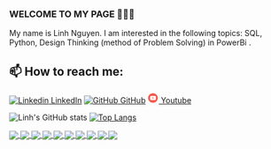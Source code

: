 ### WELCOME TO MY PAGE 👋👋👋
My name is Linh Nguyen. I am interested in the following topics: SQL, Python, Design Thinking (method of Problem Solving) in PowerBi .<br>
## 📫 How to reach me: 

[![Linkedin](https://i.stack.imgur.com/gVE0j.png) LinkedIn](https://www.linkedin.com/in/linhnguyen0405194/) [![GitHub](https://i.stack.imgur.com/tskMh.png) GitHub](https://github.com/LinhNguyen-MyLi) [![Youtube](https://github.com/LinhNguyen-MyLi/LinhNguyen-MyLi/blob/main/Youtube.png) Youtube](https://www.youtube.com/channel/UCAexW4C-nXfHcM5TsRky-bw)


![Linh's GitHub stats](https://github-readme-stats.vercel.app/api?username=LinhNguyen-MyLi&show_icons=true&theme=vision-friendly-dark)
[![Top Langs](https://github-readme-stats.vercel.app/api/top-langs/?username=LinhNguyen-MyLi&hide_progress=true&theme=radical)](https://github.com/anuraghazra/github-readme-stats)

<a href="https://github.com/LinhNguyen-MyLi/Google-Analysis-SQL">
  <!-- Change the `github-readme-stats.anuraghazra1.vercel.app` to `github-readme-stats.vercel.app`  -->
  <img align="center" src="https://github-readme-stats.anuraghazra1.vercel.app/api/pin/?username=LinhNguyen-MyLi&repo=Google-Analysis-SQL&theme=jolly" />
</a>    

<a href="https://github.com/LinhNguyen-MyLi/Predict-Democrat-or-Republican">
  <!-- Change the `github-readme-stats.anuraghazra1.vercel.app` to `github-readme-stats.vercel.app`  -->
  <img align="center" src="https://github-readme-stats.anuraghazra1.vercel.app/api/pin/?username=LinhNguyen-MyLi&repo=Predict-Democrat-or-Republican&theme=yeblu" />
</a>  

<a href="https://github.com/LinhNguyen-MyLi/Super-Mario-Agent-PPO-Python">
  <!-- Change the `github-readme-stats.anuraghazra1.vercel.app` to `github-readme-stats.vercel.app`  -->
  <img align="center" src="https://github-readme-stats.anuraghazra1.vercel.app/api/pin/?username=LinhNguyen-MyLi&repo=Super-Mario-Agent-PPO-Python&theme=chartreuse-dark" />
</a>

<a href="https://github.com/LinhNguyen-MyLi/RFM-Analysis-Python">
  <!-- Change the `github-readme-stats.anuraghazra1.vercel.app` to `github-readme-stats.vercel.app`  -->
  <img align="center" src="https://github-readme-stats.anuraghazra1.vercel.app/api/pin/?username=LinhNguyen-MyLi&repo=RFM-Analysis-Python&theme=maroongold" />
</a>

<a href="https://github.com/LinhNguyen-MyLi/Solutions-for-50-days-with-Python-book">
  <!-- Change the `github-readme-stats.anuraghazra1.vercel.app` to `github-readme-stats.vercel.app`  -->
  <img align="center" src="https://github-readme-stats.anuraghazra1.vercel.app/api/pin/?username=LinhNguyen-MyLi&repo=Solutions-for-50-days-with-Python-book&theme=chartreuse-dark" />
</a>   

<a href="https://github.com/LinhNguyen-MyLi/Collection-Analysis-PowerBi">
  <!-- Change the `github-readme-stats.anuraghazra1.vercel.app` to `github-readme-stats.vercel.app`  -->
  <img align="center" src="https://github-readme-stats.anuraghazra1.vercel.app/api/pin/?username=LinhNguyen-MyLi&repo=Collection-Analysis-PowerBi&theme=midnight-purple" />
</a>

<a href="https://github.com/LinhNguyen-MyLi/User-churn-Analysis-PowerBI">
  <!-- Change the `github-readme-stats.anuraghazra1.vercel.app` to `github-readme-stats.vercel.app`  -->
  <img align="center" src="https://github-readme-stats.anuraghazra1.vercel.app/api/pin/?username=LinhNguyen-MyLi&repo=User-churn-Analysis-PowerBI&theme=nightowl" />
</a>   

<a href="https://github.com/LinhNguyen-MyLi/Python-games">
  <!-- Change the `github-readme-stats.anuraghazra1.vercel.app` to `github-readme-stats.vercel.app`  -->
  <img align="center" src="https://github-readme-stats.anuraghazra1.vercel.app/api/pin/?username=LinhNguyen-MyLi&repo=Python-games&theme=blue-green" />
</a>  

<a href="https://github.com/LinhNguyen-MyLi/Predict-UEFA-quarter-final">
  <!-- Change the `github-readme-stats.anuraghazra1.vercel.app` to `github-readme-stats.vercel.app`  -->
  <img align="center" src="https://github-readme-stats.anuraghazra1.vercel.app/api/pin/?username=LinhNguyen-MyLi&repo=Predict-UEFA-quarter-final&theme=synthwave" />
</a>

<a href="https://github.com/LinhNguyen-MyLi/Solutions-SQL-Datalemeur">
  <!-- Change the `github-readme-stats.anuraghazra1.vercel.app` to `github-readme-stats.vercel.app`  -->
  <img align="center" src="https://github-readme-stats.anuraghazra1.vercel.app/api/pin/?username=LinhNguyen-MyLi&repo=Solutions-SQL-Datalemeur&theme=merko" />
</a>    


